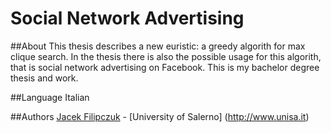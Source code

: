Social Network Advertising 
===========================

##About
This thesis describes a new euristic: a greedy algorith for max clique search. In the thesis there is also the possible usage 
for this algorith, that is social network advertising on Facebook.
This is my bachelor degree thesis and work.

##Language
Italian

##Authors
[Jacek Filipczuk](https://github.com/jacekfilipczuk) - [University of Salerno] (http://www.unisa.it)
